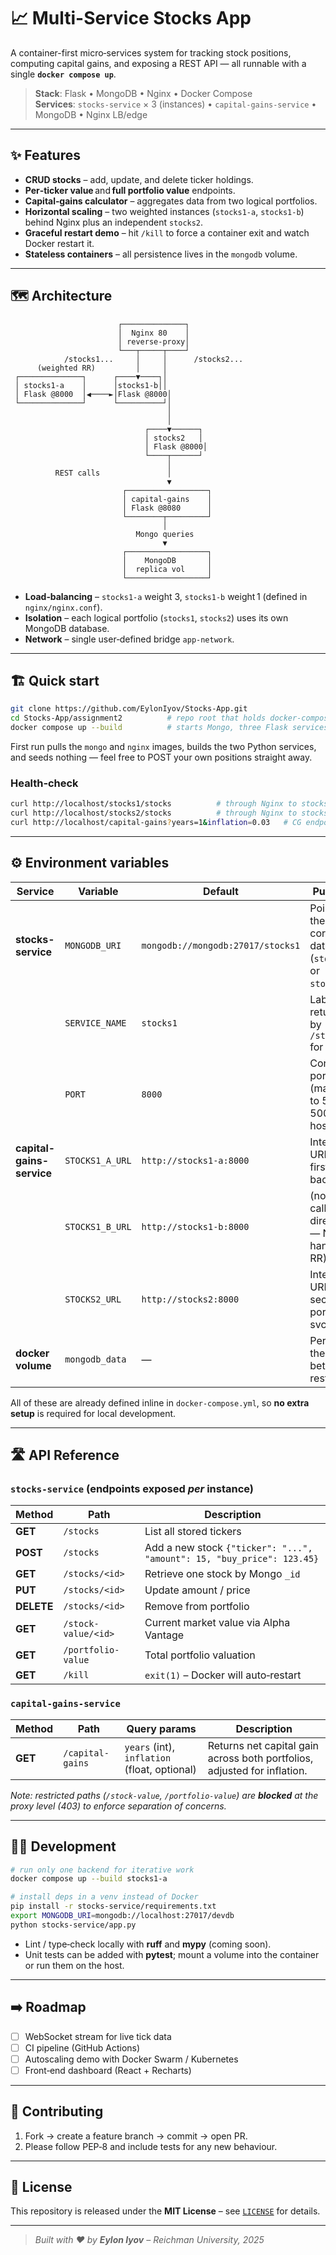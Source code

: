 
# 📈 Multi-Service Stocks App

A container-first micro‑services system for tracking stock positions, computing capital gains, and exposing a REST API — all runnable with a single **`docker compose up`**.

> **Stack**: Flask • MongoDB • Nginx • Docker Compose  
> **Services**: `stocks-service` × 3 (instances) • `capital-gains-service` • MongoDB • Nginx LB/edge  

---

## ✨ Features
* **CRUD stocks** – add, update, and delete ticker holdings.
* **Per‑ticker value** and **full portfolio value** endpoints.
* **Capital‑gains calculator** – aggregates data from two logical portfolios.
* **Horizontal scaling** – two weighted instances (`stocks1-a`, `stocks1-b`) behind Nginx plus an independent `stocks2`.
* **Graceful restart demo** – hit `/kill` to force a container exit and watch Docker restart it.
* **Stateless containers** – all persistence lives in the `mongodb` volume.

---

## 🗺️ Architecture

```text
                        ┌──────────────┐
                        │  Nginx 80    │
                        │ reverse‑proxy│
                        └───┬─────┬────┘
            /stocks1...     │     │      /stocks2...
      (weighted RR)         │     │
 ┌──────────────┐      ┌────▼────┐│
 │ stocks1‑a    │      │stocks1‑b││
 │ Flask @8000  │◀────►│Flask @8000│
 └──────────────┘      └──────────┘│
                                   │
                                   │
                              ┌────▼──────┐
                              │ stocks2   │
                              │ Flask @8000│
                              └────┬──────┘
                                   │
          REST calls               │
                                   ▼
                         ┌──────────────────┐
                         │ capital‑gains    │
                         │ Flask @8080      │
                         └────────┬─────────┘
                                  │
                            Mongo queries
                                  ▼
                         ┌──────────────────┐
                         │    MongoDB       │
                         │  replica vol     │
                         └──────────────────┘
```

* **Load‑balancing** – `stocks1-a` weight 3, `stocks1-b` weight 1 (defined in `nginx/nginx.conf`).  
* **Isolation** – each logical portfolio (`stocks1`, `stocks2`) uses its own MongoDB database.  
* **Network** – single user‑defined bridge `app-network`.

---

## 🏗️ Quick start

```bash
git clone https://github.com/EylonIyov/Stocks-App.git
cd Stocks-App/assignment2          # repo root that holds docker-compose.yml
docker compose up --build          # starts Mongo, three Flask services & Nginx
```

First run pulls the `mongo` and `nginx` images, builds the two Python services, and seeds nothing — feel free to POST your own positions straight away.

### Health‑check

```bash
curl http://localhost/stocks1/stocks          # through Nginx to stocks1 backend
curl http://localhost/stocks2/stocks          # through Nginx to stocks2
curl http://localhost/capital-gains?years=1&inflation=0.03   # CG endpoint
```

---

## ⚙️ Environment variables

| Service | Variable | Default | Purpose |
|---------|----------|---------|---------|
| **stocks-service** | `MONGODB_URI` | `mongodb://mongodb:27017/stocks1` | Points to the correct database (`stocks1` or `stocks2`) |
|  | `SERVICE_NAME` | `stocks1` | Label returned by `/stocks` for clarity |
|  | `PORT` | `8000` | Container port (mapped to 5001 / 5002 on host) |
| **capital-gains-service** | `STOCKS1_A_URL` | `http://stocks1-a:8000` | Internal URL to first backend |
|  | `STOCKS1_B_URL` | `http://stocks1-b:8000` | (not called directly — Nginx handles RR) |
|  | `STOCKS2_URL` | `http://stocks2:8000` | Internal URL to second portfolio svc |
| **docker volume** | `mongodb_data` | — | Persists the DB between restarts |

All of these are already defined inline in `docker-compose.yml`, so **no extra setup** is required for local development.

---

## 🛣️ API Reference

### `stocks-service` (endpoints exposed *per* instance)

| Method | Path | Description |
|--------|------|-------------|
| **GET** | `/stocks` | List all stored tickers |
| **POST** | `/stocks` | Add a new stock `{"ticker": "...", "amount": 15, "buy_price": 123.45}` |
| **GET** | `/stocks/<id>` | Retrieve one stock by Mongo `_id` |
| **PUT** | `/stocks/<id>` | Update amount / price |
| **DELETE** | `/stocks/<id>` | Remove from portfolio |
| **GET** | `/stock-value/<id>` | Current market value via Alpha Vantage |
| **GET** | `/portfolio-value` | Total portfolio valuation |
| **GET** | `/kill` | `exit(1)` – Docker will auto‑restart |

### `capital-gains-service`

| Method | Path | Query params | Description |
|--------|------|--------------|-------------|
| **GET** | `/capital-gains` | `years` (int), `inflation` (float, optional) | Returns net capital gain across both portfolios, adjusted for inflation. |

_Note: restricted paths (`/stock-value`, `/portfolio-value`) are **blocked** at the proxy level (403) to enforce separation of concerns._

---

## 🧑‍💻 Development

```bash
# run only one backend for iterative work
docker compose up --build stocks1-a

# install deps in a venv instead of Docker
pip install -r stocks-service/requirements.txt
export MONGODB_URI=mongodb://localhost:27017/devdb
python stocks-service/app.py
```

* Lint / type‑check locally with **ruff** and **mypy** (coming soon).  
* Unit tests can be added with **pytest**; mount a volume into the container or run them on the host.

---

## ➡️ Roadmap

- [ ] WebSocket stream for live tick data  
- [ ] CI pipeline (GitHub Actions)  
- [ ] Autoscaling demo with Docker Swarm / Kubernetes  
- [ ] Front‑end dashboard (React + Recharts)

---

## 🤝 Contributing

1. Fork → create a feature branch → commit → open PR.  
2. Please follow PEP‑8 and include tests for any new behaviour.

---

## 📝 License

This repository is released under the **MIT License** – see [`LICENSE`](LICENSE) for details.

---

> _Built with ❤️ by **Eylon Iyov** – Reichman University, 2025_
